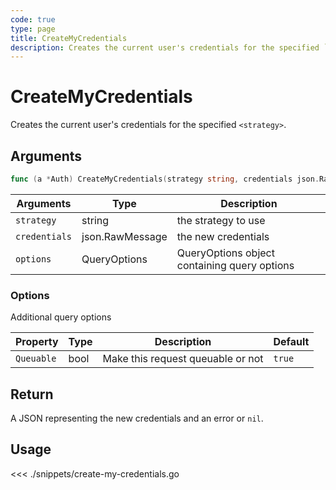 ```yaml
---
code: true
type: page
title: CreateMyCredentials
description: Creates the current user's credentials for the specified `<strategy>`.
---
```


# CreateMyCredentials

Creates the current user's credentials for the specified `<strategy>`.

## Arguments

```go
func (a *Auth) CreateMyCredentials(strategy string, credentials json.RawMessage, options types.QueryOptions) (json.RawMessage, error)
```

| Arguments     | Type            | Description                                  |
| ------------- | --------------- | -------------------------------------------- |
| `strategy`    | string          | the strategy to use                          |
| `credentials` | json.RawMessage | the new credentials                          |
| `options`     | QueryOptions    | QueryOptions object containing query options |

### **Options**

Additional query options

| Property   | Type | Description                       | Default |
| ---------- | ---- | --------------------------------- | ------- |
| `Queuable` | bool | Make this request queuable or not | `true`  |

## Return

A JSON representing the new credentials and an error or `nil`.

## Usage

<<< ./snippets/create-my-credentials.go
